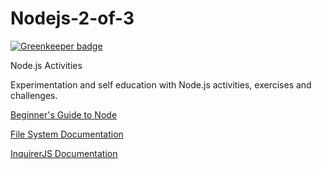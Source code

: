 # Nodejs-2-of-3

[![Greenkeeper badge](https://badges.greenkeeper.io/parallelam/Nodejs-2-of-3.svg)](https://greenkeeper.io/)

Node.js Activities

Experimentation and self education with Node.js activities, exercises and challenges.

[Beginner's Guide to Node](https://blog.codeship.com/node-js-tutorial/)

[File System Documentation](https://nodejs.org/api/fs.html)

[InquirerJS Documentation](https://www.npmjs.com/package/inquirer)
